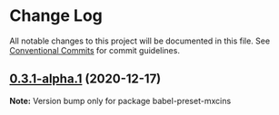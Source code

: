 # Change Log

All notable changes to this project will be documented in this file.
See [Conventional Commits](https://conventionalcommits.org) for commit guidelines.

## [0.3.1-alpha.1](https://github.com/maxiaochuan/mxcins/tree/master/packages/babel-preset-mxcins/compare/babel-preset-mxcins@0.3.1-alpha.0...babel-preset-mxcins@0.3.1-alpha.1) (2020-12-17)

**Note:** Version bump only for package babel-preset-mxcins
